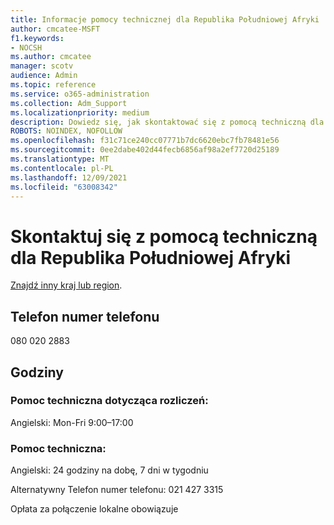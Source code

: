 ```yaml
---
title: Informacje pomocy technicznej dla Republika Południowej Afryki
author: cmcatee-MSFT
f1.keywords:
- NOCSH
ms.author: cmcatee
manager: scotv
audience: Admin
ms.topic: reference
ms.service: o365-administration
ms.collection: Adm_Support
ms.localizationpriority: medium
description: Dowiedz się, jak skontaktować się z pomocą techniczną dla swojego kraju lub regionu.
ROBOTS: NOINDEX, NOFOLLOW
ms.openlocfilehash: f31c71ce240cc07771b7dc6620ebc7fb78481e56
ms.sourcegitcommit: 0ee2dabe402d44fecb6856af98a2ef7720d25189
ms.translationtype: MT
ms.contentlocale: pl-PL
ms.lasthandoff: 12/09/2021
ms.locfileid: "63008342"
---
```

# <a name="contact-support-for-south-africa"></a>Skontaktuj się z pomocą techniczną dla Republika Południowej Afryki

[Znajdź inny kraj lub region](../get-help-support.md).

## <a name="phone-number"></a>Telefon numer telefonu
080 020 2883

## <a name="hours"></a>Godziny
### <a name="billing-support"></a>Pomoc techniczna dotycząca rozliczeń:

Angielski: Mon-Fri 9:00–17:00

### <a name="technical-support"></a>Pomoc techniczna:

Angielski: 24 godziny na dobę, 7 dni w tygodniu

Alternatywny Telefon numer telefonu: 021 427 3315

Opłata za połączenie lokalne obowiązuje
